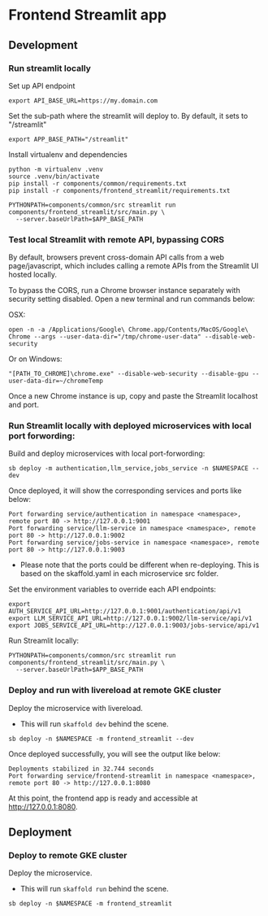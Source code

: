# Frontend Streamlit app

## Development

### Run streamlit locally

Set up API endpoint

```
export API_BASE_URL=https://my.domain.com
```

Set the sub-path where the streamlit will deploy to. By default, it sets to "/streamlit"

```
export APP_BASE_PATH="/streamlit"
```

Install virtualenv and dependencies
```
python -m virtualenv .venv
source .venv/bin/activate
pip install -r components/common/requirements.txt
pip install -r components/frontend_streamlit/requirements.txt
```

```
PYTHONPATH=components/common/src streamlit run components/frontend_streamlit/src/main.py \
  --server.baseUrlPath=$APP_BASE_PATH
```

### Test local Streamlit with remote API, bypassing CORS

By default, browsers prevent cross-domain API calls from a web page/javascript, which includes calling a remote APIs from
the Streamlit UI hosted locally.

To bypass the CORS, run a Chrome browser instance separately with security setting disabled. Open a new terminal and run
commands below:

OSX:
```
open -n -a /Applications/Google\ Chrome.app/Contents/MacOS/Google\ Chrome --args --user-data-dir="/tmp/chrome-user-data" --disable-web-security
```

Or on Windows:
```
"[PATH_TO_CHROME]\chrome.exe" --disable-web-security --disable-gpu --user-data-dir=~/chromeTemp
```

Once a new Chrome instance is up, copy and paste the Streamlit localhost and port.


### Run Streamlit locally with deployed microservices with local port forwording:

Build and deploy microservices with local port-forwording:

```
sb deploy -m authentication,llm_service,jobs_service -n $NAMESPACE --dev
```

Once deployed, it will show the corresponding services and ports like below:
```
Port forwarding service/authentication in namespace <namespace>, remote port 80 -> http://127.0.0.1:9001
Port forwarding service/llm-service in namespace <namespace>, remote port 80 -> http://127.0.0.1:9002
Port forwarding service/jobs-service in namespace <namespace>, remote port 80 -> http://127.0.0.1:9003
```
- Please note that the ports could be different when re-deploying. This is based on the skaffold.yaml
  in each microservice src folder.

Set the environment variables to override each API endpoints:
```
export AUTH_SERVICE_API_URL=http://127.0.0.1:9001/authentication/api/v1
export LLM_SERVICE_API_URL=http://127.0.0.1:9002/llm-service/api/v1
export JOBS_SERVICE_API_URL=http://127.0.0.1:9003/jobs-service/api/v1
```

Run Streamlit locally:
```
PYTHONPATH=components/common/src streamlit run components/frontend_streamlit/src/main.py \
  --server.baseUrlPath=$APP_BASE_PATH
```

### Deploy and run with livereload at remote GKE cluster

Deploy the microservice with livereload.
- This will run `skaffold dev` behind the scene.

```
sb deploy -n $NAMESPACE -m frontend_streamlit --dev
```

Once deployed successfully, you will see the output like below:
```
Deployments stabilized in 32.744 seconds
Port forwarding service/frontend-streamlit in namespace <namespace>, remote port 80 -> http://127.0.0.1:8080
```

At this point, the frontend app is ready and accessible at http://127.0.0.1:8080.

## Deployment

### Deploy to remote GKE cluster

Deploy the microservice.
- This will run `skaffold run` behind the scene.

```
sb deploy -n $NAMESPACE -m frontend_streamlit
```
